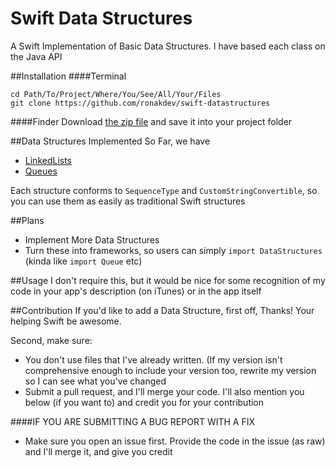 # Swift Data Structures
A Swift Implementation of Basic Data Structures. I have based each class on the Java API

##Installation
####Terminal
```shell
cd Path/To/Project/Where/You/See/All/Your/Files
git clone https://github.com/ronakdev/swift-datastructures
```
####Finder
Download [the zip file](https://github.com/ronakdev/swift-datastructures/archive/master.zip) and save it into your project folder

##Data Structures Implemented
So Far, we have

* [LinkedLists](https://github.com/ronakdev/swift-datastructures/blob/master/DataStructures/LinkedList.md)
* [Queues](https://github.com/ronakdev/swift-datastructures/blob/master/DataStructures/Queue.md)

Each structure conforms to ```SequenceType``` and ```CustomStringConvertible```, so you can use them as easily as traditional Swift structures

##Plans
* Implement More Data Structures
* Turn these into frameworks, so users can simply ```import DataStructures``` (kinda like ```import Queue``` etc)

##Usage
I don't require this, but it would be nice for some recognition of my code in your app's description (on iTunes) or in the app itself

##Contribution
If you'd like to add a Data Structure, first off, Thanks! Your helping Swift be awesome.

Second, make sure:

* You don't use files that I've already written. (If my version isn't comprehensive enough to include your version too, rewrite my version so I can see what you've changed
* Submit a pull request, and I'll merge your code. I'll also mention you below (if you want to) and credit you for your contribution

####IF YOU ARE SUBMITTING A BUG REPORT WITH A FIX
* Make sure you open an issue first. Provide the code in the issue (as raw) and I'll merge it, and give you credit
